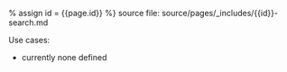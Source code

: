 % assign id = {{page.id}} %}
source file: source/pages/\_includes/{{id}}-search.md

Use cases:

- currently none defined

 <br />